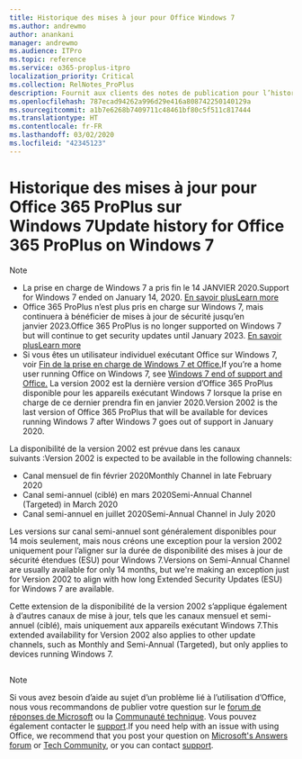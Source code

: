 ```yaml
---
title: Historique des mises à jour pour Office Windows 7
ms.author: andrewmo
author: anankani
manager: andrewmo
ms.audience: ITPro
ms.topic: reference
ms.service: o365-proplus-itpro
localization_priority: Critical
ms.collection: RelNotes_ProPlus
description: Fournit aux clients des notes de publication pour l’historique des mises à jour d’Office 365 ProPlus pour Windows 7
ms.openlocfilehash: 787ecad94262a996d29e416a808742250140129a
ms.sourcegitcommit: a1b7e6268b7409711c48461bf80c5f511c817444
ms.translationtype: HT
ms.contentlocale: fr-FR
ms.lasthandoff: 03/02/2020
ms.locfileid: "42345123"
---
```

# <a name="update-history-for-office-365-proplus-on-windows-7"></a><span data-ttu-id="96798-103">Historique des mises à jour pour Office 365 ProPlus sur Windows 7</span><span class="sxs-lookup"><span data-stu-id="96798-103">Update history for Office 365 ProPlus on Windows 7</span></span> 

 > [!NOTE]
>
>- <span data-ttu-id="96798-104">La prise en charge de Windows 7 a pris fin le 14 JANVIER 2020.</span><span class="sxs-lookup"><span data-stu-id="96798-104">Support for Windows 7 ended on January 14, 2020.</span></span> [<span data-ttu-id="96798-105">En savoir plus</span><span class="sxs-lookup"><span data-stu-id="96798-105">Learn more</span></span>](https://www.microsoft.com/microsoft-365/windows/end-of-windows-7-support?rtc=1)
>- <span data-ttu-id="96798-106">Office 365 ProPlus n’est plus pris en charge sur Windows 7, mais continuera à bénéficier de mises à jour de sécurité jusqu’en janvier 2023.</span><span class="sxs-lookup"><span data-stu-id="96798-106">Office 365 ProPlus is no longer supported on Windows 7 but will continue to get security updates until January 2023.</span></span> [<span data-ttu-id="96798-107">En savoir plus</span><span class="sxs-lookup"><span data-stu-id="96798-107">Learn more</span></span>](https://docs.microsoft.com/DeployOffice/windows-7-support)
>- <span data-ttu-id="96798-108">Si vous êtes un utilisateur individuel exécutant Office sur Windows 7, voir [Fin de la prise en charge de Windows 7 et Office.](https://support.office.com/en-us/article/windows-7-end-of-support-and-office-78f20fab-b57b-44d7-8368-06a8493f3cb9?ui=en-US&rs=en-US&ad=US)</span><span class="sxs-lookup"><span data-stu-id="96798-108">If you’re a home user running Office on Windows 7, see [Windows 7 end of support and Office.](https://support.office.com/en-us/article/windows-7-end-of-support-and-office-78f20fab-b57b-44d7-8368-06a8493f3cb9?ui=en-US&rs=en-US&ad=US)</span></span>
<span data-ttu-id="96798-109">La version 2002 est la dernière version d’Office 365 ProPlus disponible pour les appareils exécutant Windows 7 lorsque la prise en charge de ce dernier prendra fin en janvier 2020.</span><span class="sxs-lookup"><span data-stu-id="96798-109">Version 2002 is the last version of Office 365 ProPlus that will be available for devices running Windows 7 after Windows 7 goes out of support in January 2020.</span></span>  

<span data-ttu-id="96798-110">La disponibilité de la version 2002 est prévue dans les canaux suivants :</span><span class="sxs-lookup"><span data-stu-id="96798-110">Version 2002 is expected to be available in the following channels:</span></span>
- <span data-ttu-id="96798-111">Canal mensuel de fin février 2020</span><span class="sxs-lookup"><span data-stu-id="96798-111">Monthly Channel in late February 2020</span></span>
- <span data-ttu-id="96798-112">Canal semi-annuel (ciblé) en mars 2020</span><span class="sxs-lookup"><span data-stu-id="96798-112">Semi-Annual Channel (Targeted) in March 2020</span></span>
- <span data-ttu-id="96798-113">Canal semi-annuel en juillet 2020</span><span class="sxs-lookup"><span data-stu-id="96798-113">Semi-Annual Channel in July 2020</span></span>

<span data-ttu-id="96798-114">Les versions sur canal semi-annuel sont généralement disponibles pour 14 mois seulement, mais nous créons une exception pour la version 2002 uniquement pour l’aligner sur la durée de disponibilité des mises à jour de sécurité étendues (ESU) pour Windows 7.</span><span class="sxs-lookup"><span data-stu-id="96798-114">Versions on Semi-Annual Channel are usually available for only 14 months, but we're making an exception just for Version 2002 to align with how long Extended Security Updates (ESU) for Windows 7 are available.</span></span>

<span data-ttu-id="96798-115">Cette extension de la disponibilité de la version 2002 s’applique également à d’autres canaux de mise à jour, tels que les canaux mensuel et semi-annuel (ciblé), mais uniquement aux appareils exécutant Windows 7.</span><span class="sxs-lookup"><span data-stu-id="96798-115">This extended availability for Version 2002 also applies to other update channels, such as Monthly and Semi-Annual (Targeted), but only applies to devices running Windows 7.</span></span>

##


[//]: # (NE PAS SUPPRIMER)




> [!NOTE]
> <span data-ttu-id="96798-117">Si vous avez besoin d’aide au sujet d’un problème lié à l’utilisation d’Office, nous vous recommandons de publier votre question sur le [forum de réponses de Microsoft](https://answers.microsoft.com/) ou la [Communauté technique](https://techcommunity.microsoft.com/). Vous pouvez également contacter le [support](https://support.microsoft.com/contactus).</span><span class="sxs-lookup"><span data-stu-id="96798-117">If you need help with an issue with using Office, we recommend that you post your question on [Microsoft's Answers forum](https://answers.microsoft.com/) or [Tech Community](https://techcommunity.microsoft.com/), or you can contact [support](https://support.microsoft.com/contactus).</span></span>
